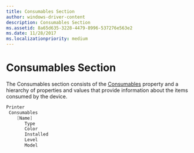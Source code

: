 ```yaml
---
title: Consumables Section
author: windows-driver-content
description: Consumables Section
ms.assetid: 8a65d635-3228-4479-8996-537276e563e2
ms.date: 11/28/2017
ms.localizationpriority: medium
---
```


# Consumables Section


The Consumables section consists of the [Consumables](consumables3.md) property and a hierarchy of properties and values that provide information about the items consumed by the device.

```cpp
Printer
 Consumables
    [Name]
       Type
       Color
       Installed
       Level
       Model
```

 

 




